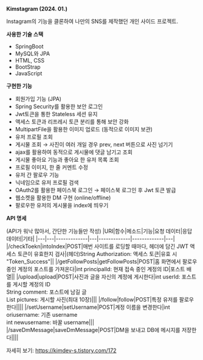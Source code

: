**Kimstagram (2024. 01.)**

Instagram의 기능을 클론하여 나만의 SNS를 제작했던 개인 사이드 프로젝트.

**사용한 기술 스택**
- SpringBoot
- MySQL와 JPA
- HTML, CSS
- BootStrap
- JavaScript

**구현한 기능**
- 회원가입 기능 (JPA)
- Spring Security를 활용한 보안 로그인
- Jwt토큰을 통한 Stateless 세션 유지
- 액세스 토큰과 리프레시 토큰 분리를 통해 보안 강화
- MultipartFile을 활용한 이미지 업로드 (동적으로 이미지 보관)
- 유저 프로필 조회
- 게시물 조회 → 사진이 여러 개일 경우 prev, next 버튼으로 사진 넘기기
- ajax를 활용하여 동적으로 게시물에 댓글 남기고 조회
- 게시물 좋아요 기능과 좋아요 한 유저 목록 조회
- 프로필 이미지, 한 줄 커멘트 수정
- 유저 간 팔로우 기능
- 닉네임으로 유저 프로필 검색
- OAuth2를 활용한 페이스북 로그인 → 페이스북 로그인 후 Jwt 토큰 발급
- 웹소켓을 활용한 DM 구현 (online/offline)
- 팔로우한 유저의 게시물을 index에 띄우기



**API 명세**
  
(API가 워낙 많아서, 간단한 기능들만 작성)
|URI|함수|메소드|기능|요청 데이터|응답 데이터|기타|
|---|---|-------------|---|-------------|-------------|---|
|/checkToekn|intoIndex|POST|매번 사이트를 로딩할 때마다, 헤더에 담긴 JWT 액세스 토큰이 유효한지 검사|(헤더)String Authorization: 액세스 토큰|유효 시 "Token_Success"||
|/getFollowPosts|getFollowPosts|POST|홈 화면에서 팔로우 중인 계정의 포스트를 가져온다|int principalId: 현재 접속 중인 계정의 ID|포스트 배열||
|/upload|upload|POST|사진과 글을 자신의 계정에 게시한다|int userId: 포스트를 게시할 계정의 ID<br>String comment: 포스트에 남길 글<br>List pictures: 게시할 사진(최대 10장)|||
|/follow|follow|POST|특정 유저를 팔로우한다||||
|/setUsername|setUsername|POST|계정 이름을 변경한다|int oriusername: 기존 username<br>int newusername: 바꿀 username|||
|/saveDmMessage|saveDmMessage|POST|DM을 보내고 DB에 메시지를 저장한다||||

자세히 보기: https://kimdev-s.tistory.com/172

